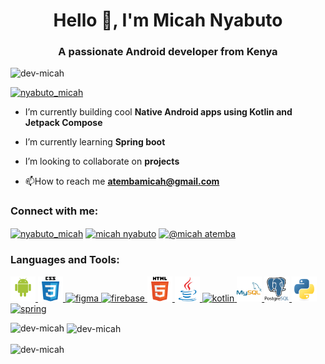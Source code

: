 <h1 align="center">Hello 👋, I'm Micah Nyabuto</h1>
<h3 align="center">A passionate Android developer from Kenya</h3>

<p align="left"> <img src="https://komarev.com/ghpvc/?username=dev-micah&label=Profile%20views&color=0e75b6&style=flat" alt="dev-micah" /> </p>

<p align="left"> <a href="https://twitter.com/nyabuto_micah" target="blank"><img src="https://img.shields.io/twitter/follow/nyabuto_micah?logo=twitter&style=for-the-badge" alt="nyabuto_micah" /></a> </p>

- I’m currently building cool **Native Android apps using Kotlin and Jetpack Compose**

- I’m currently learning **Spring boot**

- I’m looking to collaborate on **projects**

- 📫How to reach me **atembamicah@gmail.com**

<h3 align="left">Connect with me:</h3>
<p align="left">
<a href="https://twitter.com/nyabuto_micah" target="blank"><img align="center" src="https://raw.githubusercontent.com/rahuldkjain/github-profile-readme-generator/master/src/images/icons/Social/twitter.svg" alt="nyabuto_micah" height="30" width="40" /></a>
<a href="https://linkedin.com/in/micah nyabuto" target="blank"><img align="center" src="https://raw.githubusercontent.com/rahuldkjain/github-profile-readme-generator/master/src/images/icons/Social/linked-in-alt.svg" alt="micah nyabuto" height="30" width="40" /></a>
<a href="https://medium.com/@micah atemba" target="blank"><img align="center" src="https://raw.githubusercontent.com/rahuldkjain/github-profile-readme-generator/master/src/images/icons/Social/medium.svg" alt="@micah atemba" height="30" width="40" /></a>
</p>

<h3 align="left">Languages and Tools:</h3>
<p align="left"> <a href="https://developer.android.com" target="_blank" rel="noreferrer"> <img src="https://raw.githubusercontent.com/devicons/devicon/master/icons/android/android-original-wordmark.svg" alt="android" width="40" height="40"/> </a> <a href="https://www.w3schools.com/css/" target="_blank" rel="noreferrer"> <img src="https://raw.githubusercontent.com/devicons/devicon/master/icons/css3/css3-original-wordmark.svg" alt="css3" width="40" height="40"/> </a> <a href="https://www.figma.com/" target="_blank" rel="noreferrer"> <img src="https://www.vectorlogo.zone/logos/figma/figma-icon.svg" alt="figma" width="40" height="40"/> </a> <a href="https://firebase.google.com/" target="_blank" rel="noreferrer"> <img src="https://www.vectorlogo.zone/logos/firebase/firebase-icon.svg" alt="firebase" width="40" height="40"/> </a> <a href="https://www.w3.org/html/" target="_blank" rel="noreferrer"> <img src="https://raw.githubusercontent.com/devicons/devicon/master/icons/html5/html5-original-wordmark.svg" alt="html5" width="40" height="40"/> </a> <a href="https://www.java.com" target="_blank" rel="noreferrer"> <img src="https://raw.githubusercontent.com/devicons/devicon/master/icons/java/java-original.svg" alt="java" width="40" height="40"/> </a> <a href="https://kotlinlang.org" target="_blank" rel="noreferrer"> <img src="https://www.vectorlogo.zone/logos/kotlinlang/kotlinlang-icon.svg" alt="kotlin" width="40" height="40"/> </a> <a href="https://www.mysql.com/" target="_blank" rel="noreferrer"> <img src="https://raw.githubusercontent.com/devicons/devicon/master/icons/mysql/mysql-original-wordmark.svg" alt="mysql" width="40" height="40"/> </a> <a href="https://www.postgresql.org" target="_blank" rel="noreferrer"> <img src="https://raw.githubusercontent.com/devicons/devicon/master/icons/postgresql/postgresql-original-wordmark.svg" alt="postgresql" width="40" height="40"/> </a> <a href="https://www.python.org" target="_blank" rel="noreferrer"> <img src="https://raw.githubusercontent.com/devicons/devicon/master/icons/python/python-original.svg" alt="python" width="40" height="40"/> </a> <a href="https://spring.io/" target="_blank" rel="noreferrer"> <img src="https://www.vectorlogo.zone/logos/springio/springio-icon.svg" alt="spring" width="40" height="40"/> </a> </p>

<p><img align="left" src="https://github-readme-stats.vercel.app/api/top-langs?username=dev-micah&show_icons=true&locale=en&layout=compact" alt="dev-micah" /></p>

<p>&nbsp;<img align="center" src="https://github-readme-stats.vercel.app/api?username=dev-micah&show_icons=true&locale=en" alt="dev-micah" /></p>

<p><img align="center" src="https://github-readme-streak-stats.herokuapp.com/?user=dev-micah&" alt="dev-micah" /></p>
